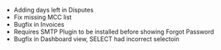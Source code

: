 - Adding days left in Disputes
- Fix missing MCC list
- Bugfix in Invoices
- Requires SMTP Plugin to be installed before showing Forgot Password
- Bugfix in Dashboard view, SELECT had incorrect selectoin